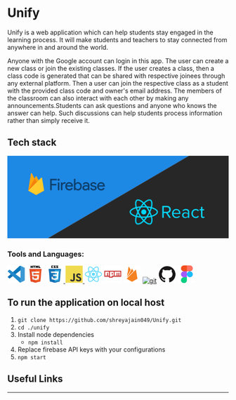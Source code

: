 # Unify

Unify is a web application which can help students stay engaged in the learning process. It will make students and teachers to stay connected from anywhere in and around the world.

Anyone with the Google account can login in this app. The user can create a new class or join the existing classes. If the user creates a class, then a class code is generated that can be shared with respective joinees through any external platform. Then a user can join the respective class as a student with the provided class code and owner's email address.
The members of the classroom can also interact with each other by making any announcements.Students can ask questions and anyone who knows the answer can help. Such discussions can help students process information rather than simply receive it.

## Tech stack

![image](https://raw.githubusercontent.com/shreyajain049/Unify/main/public/TechStack.png)

### Tools and Languages:

<p align="left"> 
<a href="https://code.visualstudio.com/" target="_blank"> <img src="https://raw.githubusercontent.com/devicons/devicon/2ae2a900d2f041da66e950e4d48052658d850630/icons/vscode/vscode-original.svg" alt="vs-code" width="40" height="40"/></a>
<a href="https://www.w3.org/html/" target="_blank"> <img src="https://raw.githubusercontent.com/devicons/devicon/master/icons/html5/html5-original-wordmark.svg" alt="html5" width="40" height="40"/></a>
<a href="https://www.w3schools.com/css/" target="_blank"> <img src="https://raw.githubusercontent.com/devicons/devicon/master/icons/css3/css3-original-wordmark.svg" alt="css3" width="40" height="40"/> </a>
<a href="https://developer.mozilla.org/en-US/docs/Web/JavaScript" target="_blank"> <img src="https://raw.githubusercontent.com/devicons/devicon/master/icons/javascript/javascript-original.svg" alt="javascript" width="40" height="40"/> </a>
<a href="https://reactjs.org/ " target="_blank"> <img src="https://raw.githubusercontent.com/devicons/devicon/2ae2a900d2f041da66e950e4d48052658d850630/icons/react/react-original.svg" alt="react" width="40" height="40"/></a>
<a href="https://www.npmjs.com/ " target="_blank"> <img src="https://raw.githubusercontent.com/devicons/devicon/2ae2a900d2f041da66e950e4d48052658d850630/icons/npm/npm-original-wordmark.svg" alt="npm" width="40" height="40"/></a>
<a href="https://firebase.google.com/ " target="_blank"> <img src="https://raw.githubusercontent.com/devicons/devicon/2ae2a900d2f041da66e950e4d48052658d850630/icons/firebase/firebase-plain.svg" alt="firebase" width="40" height="40"/></a>
<a href="https://git-scm.com/" target="_blank"> <img src="https://www.vectorlogo.zone/logos/git-scm/git-scm-icon.svg" alt="git" width="40" height="40"/></a>
<a href="https://github.com/ " target="_blank"> <img src="https://raw.githubusercontent.com/devicons/devicon/2ae2a900d2f041da66e950e4d48052658d850630/icons/github/github-original.svg" alt="github" width="40" height="40"/></a>
<a href="https://www.figma.com/" target="_blank"> <img src="https://raw.githubusercontent.com/devicons/devicon/2ae2a900d2f041da66e950e4d48052658d850630/icons/figma/figma-original.svg" alt="figma" width="40" height="40"/></a>
</p>

## To run the application on local host

1. `git clone https://github.com/shreyajain049/Unify.git`
2. `cd ./unify`
3. Install node dependencies
   - `npm install`
4. Replace firebase API keys with your configurations
5. `npm start`

## Useful Links

---
